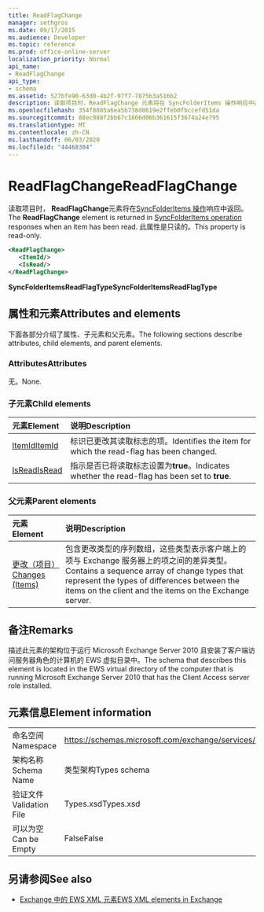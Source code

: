 ```yaml
---
title: ReadFlagChange
manager: sethgros
ms.date: 09/17/2015
ms.audience: Developer
ms.topic: reference
ms.prod: office-online-server
localization_priority: Normal
api_name:
- ReadFlagChange
api_type:
- schema
ms.assetid: 527bfe90-63d0-4b2f-97f7-7875b3a516b2
description: 读取项目时，ReadFlagChange 元素将在 SyncFolderItems 操作响应中返回。 此属性是只读的。
ms.openlocfilehash: 354f8085a6ea5b738d8619e2ffeb0fbccefd51da
ms.sourcegitcommit: 88ec988f2bb67c1866d06b361615f3674a24e795
ms.translationtype: MT
ms.contentlocale: zh-CN
ms.lasthandoff: 06/03/2020
ms.locfileid: "44468304"
---
```

# <a name="readflagchange"></a><span data-ttu-id="bf9b9-104">ReadFlagChange</span><span class="sxs-lookup"><span data-stu-id="bf9b9-104">ReadFlagChange</span></span>

<span data-ttu-id="bf9b9-105">读取项目时， **ReadFlagChange**元素将在[SyncFolderItems 操作](syncfolderitems-operation.md)响应中返回。</span><span class="sxs-lookup"><span data-stu-id="bf9b9-105">The **ReadFlagChange** element is returned in [SyncFolderItems operation](syncfolderitems-operation.md) responses when an item has been read.</span></span> <span data-ttu-id="bf9b9-106">此属性是只读的。</span><span class="sxs-lookup"><span data-stu-id="bf9b9-106">This property is read-only.</span></span> 
  
```xml
<ReadFlagChange>
   <ItemId/>
   <IsRead/>
</ReadFlagChange>
```

 <span data-ttu-id="bf9b9-107">**SyncFolderItemsReadFlagType**</span><span class="sxs-lookup"><span data-stu-id="bf9b9-107">**SyncFolderItemsReadFlagType**</span></span>
## <a name="attributes-and-elements"></a><span data-ttu-id="bf9b9-108">属性和元素</span><span class="sxs-lookup"><span data-stu-id="bf9b9-108">Attributes and elements</span></span>

<span data-ttu-id="bf9b9-109">下面各部分介绍了属性、子元素和父元素。</span><span class="sxs-lookup"><span data-stu-id="bf9b9-109">The following sections describe attributes, child elements, and parent elements.</span></span>
  
### <a name="attributes"></a><span data-ttu-id="bf9b9-110">Attributes</span><span class="sxs-lookup"><span data-stu-id="bf9b9-110">Attributes</span></span>

<span data-ttu-id="bf9b9-111">无。</span><span class="sxs-lookup"><span data-stu-id="bf9b9-111">None.</span></span>
  
### <a name="child-elements"></a><span data-ttu-id="bf9b9-112">子元素</span><span class="sxs-lookup"><span data-stu-id="bf9b9-112">Child elements</span></span>

|<span data-ttu-id="bf9b9-113">**元素**</span><span class="sxs-lookup"><span data-stu-id="bf9b9-113">**Element**</span></span>|<span data-ttu-id="bf9b9-114">**说明**</span><span class="sxs-lookup"><span data-stu-id="bf9b9-114">**Description**</span></span>|
|:-----|:-----|
|[<span data-ttu-id="bf9b9-115">ItemId</span><span class="sxs-lookup"><span data-stu-id="bf9b9-115">ItemId</span></span>](itemid.md) <br/> |<span data-ttu-id="bf9b9-116">标识已更改其读取标志的项。</span><span class="sxs-lookup"><span data-stu-id="bf9b9-116">Identifies the item for which the read-flag has been changed.</span></span>  <br/> |
|[<span data-ttu-id="bf9b9-117">IsRead</span><span class="sxs-lookup"><span data-stu-id="bf9b9-117">IsRead</span></span>](isread.md) <br/> |<span data-ttu-id="bf9b9-118">指示是否已将读取标志设置为**true**。</span><span class="sxs-lookup"><span data-stu-id="bf9b9-118">Indicates whether the read-flag has been set to **true**.</span></span>  <br/> |
   
### <a name="parent-elements"></a><span data-ttu-id="bf9b9-119">父元素</span><span class="sxs-lookup"><span data-stu-id="bf9b9-119">Parent elements</span></span>

|<span data-ttu-id="bf9b9-120">**元素**</span><span class="sxs-lookup"><span data-stu-id="bf9b9-120">**Element**</span></span>|<span data-ttu-id="bf9b9-121">**说明**</span><span class="sxs-lookup"><span data-stu-id="bf9b9-121">**Description**</span></span>|
|:-----|:-----|
|[<span data-ttu-id="bf9b9-122">更改（项目）</span><span class="sxs-lookup"><span data-stu-id="bf9b9-122">Changes (Items)</span></span>](changes-items.md) <br/> |<span data-ttu-id="bf9b9-123">包含更改类型的序列数组，这些类型表示客户端上的项与 Exchange 服务器上的项之间的差异类型。</span><span class="sxs-lookup"><span data-stu-id="bf9b9-123">Contains a sequence array of change types that represent the types of differences between the items on the client and the items on the Exchange server.</span></span>  <br/> |
   
## <a name="remarks"></a><span data-ttu-id="bf9b9-124">备注</span><span class="sxs-lookup"><span data-stu-id="bf9b9-124">Remarks</span></span>

<span data-ttu-id="bf9b9-125">描述此元素的架构位于运行 Microsoft Exchange Server 2010 且安装了客户端访问服务器角色的计算机的 EWS 虚拟目录中。</span><span class="sxs-lookup"><span data-stu-id="bf9b9-125">The schema that describes this element is located in the EWS virtual directory of the computer that is running Microsoft Exchange Server 2010 that has the Client Access server role installed.</span></span>
  
## <a name="element-information"></a><span data-ttu-id="bf9b9-126">元素信息</span><span class="sxs-lookup"><span data-stu-id="bf9b9-126">Element information</span></span>

|||
|:-----|:-----|
|<span data-ttu-id="bf9b9-127">命名空间</span><span class="sxs-lookup"><span data-stu-id="bf9b9-127">Namespace</span></span>  <br/> |https://schemas.microsoft.com/exchange/services/2006/types  <br/> |
|<span data-ttu-id="bf9b9-128">架构名称</span><span class="sxs-lookup"><span data-stu-id="bf9b9-128">Schema Name</span></span>  <br/> |<span data-ttu-id="bf9b9-129">类型架构</span><span class="sxs-lookup"><span data-stu-id="bf9b9-129">Types schema</span></span>  <br/> |
|<span data-ttu-id="bf9b9-130">验证文件</span><span class="sxs-lookup"><span data-stu-id="bf9b9-130">Validation File</span></span>  <br/> |<span data-ttu-id="bf9b9-131">Types.xsd</span><span class="sxs-lookup"><span data-stu-id="bf9b9-131">Types.xsd</span></span>  <br/> |
|<span data-ttu-id="bf9b9-132">可以为空</span><span class="sxs-lookup"><span data-stu-id="bf9b9-132">Can be Empty</span></span>  <br/> |<span data-ttu-id="bf9b9-133">False</span><span class="sxs-lookup"><span data-stu-id="bf9b9-133">False</span></span>  <br/> |
   
## <a name="see-also"></a><span data-ttu-id="bf9b9-134">另请参阅</span><span class="sxs-lookup"><span data-stu-id="bf9b9-134">See also</span></span>



- [<span data-ttu-id="bf9b9-135">Exchange 中的 EWS XML 元素</span><span class="sxs-lookup"><span data-stu-id="bf9b9-135">EWS XML elements in Exchange</span></span>](ews-xml-elements-in-exchange.md)

